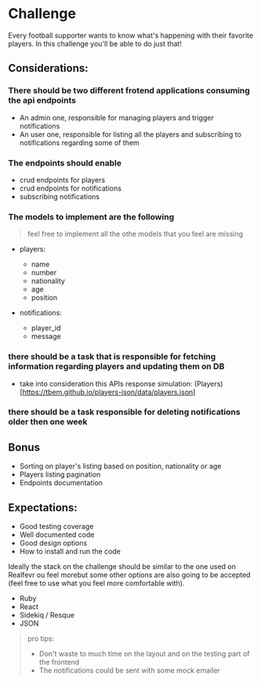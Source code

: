 # Challenge

Every football supporter wants to know what's happening with their favorite players.
In this challenge you'll be able to do just that!

## Considerations:

### There should be two different frotend applications consuming the api endpoints
- An admin one, responsible for managing players and trigger notifications
- An user one, responsible for listing all the players and subscribing to notifications regarding some of them

### The endpoints should enable
- crud endpoints for players
- crud endpoints for notifications
- subscribing notifications

### The models to implement are the following

> feel free to implement all the othe models that you feel are missing

- players:
  - name
  - number
  - nationality
  - age
  - position

- notifications:
  - player_id
  - message


### there should be a task that is responsible for fetching information regarding players and updating them on DB
- take into consideration this APIs response simulation: (Players) [https://tbem.github.io/players-json/data/players.json]
  
### there should be a task responsible for deleting notifications older then one week


## Bonus
- Sorting on player's listing based on position, nationality or age
- Players listing pagination 
- Endpoints documentation


## Expectations:

- Good testing coverage
- Well documented code
- Good design options
- How to install and run the code

Ideally the stack on the challenge should be similar to the one used on Realfevr ou feel morebut some other options are also going to be accepted (feel free to use what you feel more comfortable with).
- Ruby
- React
- Sidekiq / Resque
- JSON    

> pro tips: 
>- Don't waste to much time on the layout and on the testing part of the frontend
>- The notifications could be sent with some mock emailer









